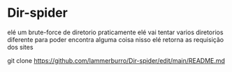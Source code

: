# Dir-spider

elé um brute-force de diretorio praticamente elé vai tentar varios diretorios diferente para poder encontra alguma coisa nisso elé retorna as requisição dos sites 

git clone https://github.com/lammerburro/Dir-spider/edit/main/README.md
